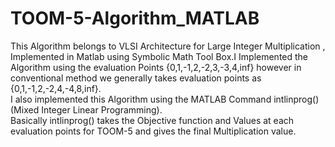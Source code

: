 # TOOM-5-Algorithm_MATLAB
This Algorithm belongs to VLSI Architecture for Large Integer Multiplication , Implemented in Matlab using Symbolic Math Tool Box.I Implemented the Algorithm using the evaluation Points {0,1,-1,2,-2,3,-3,4,inf} however in conventional method we generally takes evaluation points as {0,1,-1,2,-2,4,-4,8,inf}.
<br>
I also implemented this Algorithm using the MATLAB Command  intlinprog() (Mixed Integer Linear Programming).
<br>
Basically intlinprog() takes the Objective function and Values at each evaluation points for TOOM-5 and gives the final Multiplication value.
